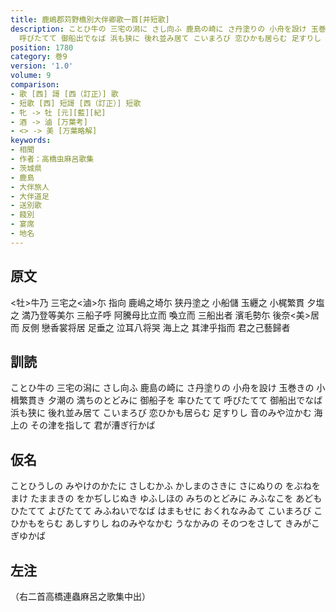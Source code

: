 ```yaml
---
title: 鹿嶋郡苅野橋別大伴卿歌一首[并短歌]
description: ことひ牛の 三宅の潟に さし向ふ 鹿島の崎に さ丹塗りの 小舟を設け 玉巻きの 小楫繁貫き 夕潮の 満ちのとどみに 御船子を 率ひたてて
  呼びたてて 御船出でなば 浜も狭に 後れ並み居て こいまろび 恋ひかも居らむ 足すりし 音のみや泣かむ 海上の その津を指して 君が漕ぎ行かば
position: 1780
category: 巻9
version: '1.0'
volume: 9
comparison:
- 歌 [西] 謌 [西（訂正）] 歌
- 短歌 [西] 短謌 [西（訂正）] 短歌
- 牝 -> 牡 [元][藍][紀]
- 酒 -> 滷 [万葉考]
- <> -> 美 [万葉略解]
keywords:
- 相聞
- 作者：高橋虫麻呂歌集
- 茨城県
- 鹿島
- 大伴旅人
- 大伴道足
- 送別歌
- 餞別
- 宴席
- 地名
---
```


## 原文

<牡>牛乃 三宅之<滷>尓 指向 鹿嶋之埼尓 狭丹塗之 小船儲 玉纒之 小梶繁貫 夕塩之 満乃登等美尓 三船子呼 阿騰母比立而 喚立而 三船出者 濱毛勢尓 後奈<美>居而 反側 戀香裳将居 足垂之 泣耳八将哭 海上之 其津乎指而 君之己藝歸者

## 訓読

ことひ牛の 三宅の潟に さし向ふ 鹿島の崎に さ丹塗りの 小舟を設け 玉巻きの 小楫繁貫き 夕潮の 満ちのとどみに 御船子を 率ひたてて 呼びたてて 御船出でなば 浜も狭に 後れ並み居て こいまろび 恋ひかも居らむ 足すりし 音のみや泣かむ 海上の その津を指して 君が漕ぎ行かば

## 仮名

ことひうしの みやけのかたに さしむかふ かしまのさきに さにぬりの をぶねをまけ たままきの をかぢしじぬき ゆふしほの みちのとどみに みふなこを あどもひたてて よびたてて みふねいでなば はまもせに おくれなみゐて こいまろび こひかもをらむ あしすりし ねのみやなかむ うなかみの そのつをさして きみがこぎゆかば

## 左注

（右二首高橋連蟲麻呂之歌集中出）
